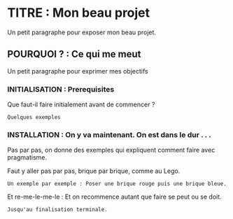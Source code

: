  # TITRE : Mon beau projet

Un petit paragraphe pour exposer mon beau projet.

## POURQUOI ? : Ce qui me meut 

Un petit paragraphe pour exprimer mes objectifs

### INITIALISATION : Prerequisites

Que faut-il faire initialement avant de commencer ?

```
Quelques exemples
```

### INSTALLATION : On y va maintenant. On est dans le dur . . .

Pas par pas, on donne des exemples qui expliquent comment faire avec pragmatisme.

Faut y aller pas par pas, brique par brique, comme au Lego.
```
Un exemple par exemple : Poser une brique rouge puis une brique bleue.
```

Et re-me-le-me-le : Et on recommence autant que faire se peut ou se doit.

```
Jusqu'au finalisation terminale.
```

